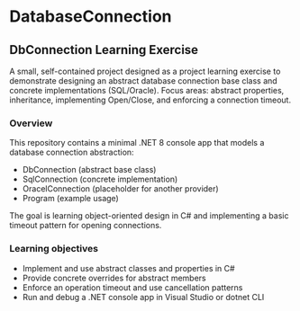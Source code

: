 # DatabaseConnection

## DbConnection Learning Exercise

A small, self-contained project designed as a project learning exercise to demonstrate designing an abstract database connection base class and concrete implementations (SQL/Oracle). Focus areas: abstract properties, inheritance, implementing Open/Close, and enforcing a connection timeout.

### Overview
This repository contains a minimal .NET 8 console app that models a database connection abstraction:
- DbConnection (abstract base class)
- SqlConnection (concrete implementation)
- OracelConnection (placeholder for another provider)
- Program (example usage)

The goal is learning object-oriented design in C# and implementing a basic timeout pattern for opening connections.

### Learning objectives
- Implement and use abstract classes and properties in C#
- Provide concrete overrides for abstract members
- Enforce an operation timeout and use cancellation patterns
- Run and debug a .NET console app in Visual Studio or dotnet CLI
